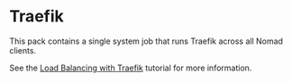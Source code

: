 # Traefik

This pack contains a single system job that runs Traefik across all Nomad clients.

See the [Load Balancing with Traefik](https://learn.hashicorp.com/tutorials/nomad/load-balancing-traefik) tutorial for more information.
